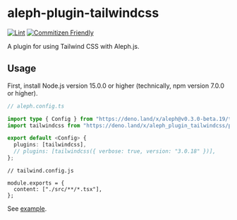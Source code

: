 # aleph-plugin-tailwindcss

[![Lint](https://github.com/calmery-chan/aleph-plugin-tailwindcss/actions/workflows/lint.yml/badge.svg?branch=develop)](https://github.com/calmery-chan/aleph-plugin-tailwindcss/actions/workflows/lint.yml)
[![Commitizen Friendly](https://img.shields.io/badge/commitizen-friendly-brightgreen.svg)](http://commitizen.github.io/cz-cli/)

A plugin for using Tailwind CSS with Aleph.js.

## Usage

First, install Node.js version 15.0.0 or higher (technically, npm version 7.0.0
or higher).

```ts
// aleph.config.ts

import type { Config } from "https://deno.land/x/aleph@v0.3.0-beta.19/types.d.ts";
import tailwindcss from "https://deno.land/x/aleph_plugin_tailwindcss/plugin.ts";

export default <Config> {
  plugins: [tailwindcss],
  // plugins: [tailwindcss({ verbose: true, version: "3.0.18" })],
};
```

```tsx
// tailwind.config.js

module.exports = {
  content: ["./src/**/*.tsx"],
};
```

See [example](./example/).
